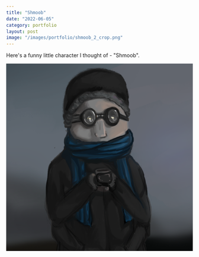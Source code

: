 ```yaml
---
title: "Shmoob"
date: "2022-06-05"
category: portfolio
layout: post
image: "/images/portfolio/shmoob_2_crop.png"
---
```



Here's a funny little character I thought of - "Shmoob".

<p align="center">
<img src='/images/portfolio/shmoob_2_crop.png', alt="shmoob">
</p>
